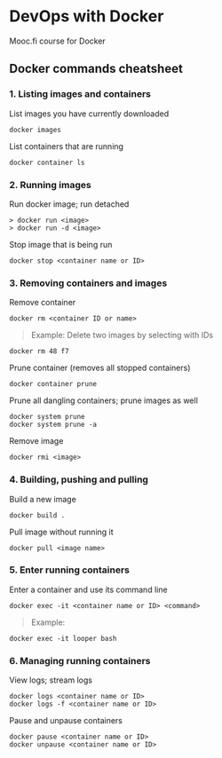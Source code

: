 # DevOps with Docker
Mooc.fi course for Docker

## Docker commands cheatsheet

### 1. Listing images and containers

List images you have currently downloaded
```
docker images
```

List containers that are running
```
docker container ls
```

### 2. Running images

Run docker image; run detached
```
> docker run <image>
> docker run -d <image>
```

Stop image that is being run
```
docker stop <container name or ID>
```

### 3. Removing containers and images

Remove container
```
docker rm <container ID or name>
```
> Example: Delete two images by selecting with IDs
```
docker rm 48 f7
```

Prune container (removes all stopped containers)
```
docker container prune
```

Prune all dangling containers; prune images as well
```
docker system prune
docker system prune -a
```

Remove image
```
docker rmi <image>
```

### 4. Building, pushing and pulling

Build a new image
```
docker build .
```

Pull image without running it
```
docker pull <image name>
```

### 5. Enter running containers

Enter a container and use its command line
```
docker exec -it <container name or ID> <command>
```

> Example:
```
docker exec -it looper bash
```

### 6. Managing running containers

View logs; stream logs
```
docker logs <container name or ID>
docker logs -f <container name or ID>
```

Pause and unpause containers
```
docker pause <container name or ID>
docker unpause <container name or ID>
```